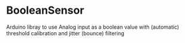 # BooleanSensor
Arduino libray to use Analog input as a boolean value with (automatic) threshold calibration and jitter (bounce) filtering
